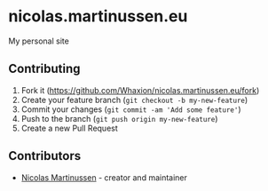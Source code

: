 # nicolas.martinussen.eu

My personal site

## Contributing

1. Fork it (<https://github.com/Whaxion/nicolas.martinussen.eu/fork>)
2. Create your feature branch (`git checkout -b my-new-feature`)
3. Commit your changes (`git commit -am 'Add some feature'`)
4. Push to the branch (`git push origin my-new-feature`)
5. Create a new Pull Request

## Contributors

- [Nicolas Martinussen](https://github.com/Whaxion) - creator and maintainer
